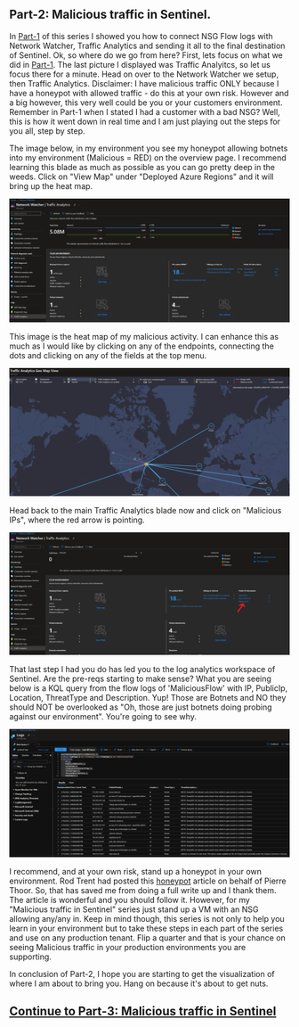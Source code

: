 ## Part-2: Malicious traffic in Sentinel. ## 

In [Part-1](https://github.com/Cyberlorians/Articles/blob/main/MaliciousActivityandSentinelP1.md) of this series I showed you how to connect NSG Flow logs with Network Watcher, Traffic Analytics and sending it all to the final destination of Sentinel. Ok, so where do we go from here? First, lets focus on what we did in [Part-1](https://github.com/Cyberlorians/Articles/blob/main/MaliciousActivityandSentinelP1.md). The last picture I displayed was Traffic Analyitcs, so let us focus there for a minute. Head on over to the Network Watcher we setup, then Traffic Analytics. Disclaimer: I have malicious traffic ONLY because I have a honeypot with allowed traffic - do this at your own risk. However and a big however, this very well could be you or your customers environment. Remember in Part-1 when I stated I had a customer with a bad NSG? Well, this is how it went down in real time and I am just playing out the steps for you all, step by step.

The image below, in my environment you see my honeypot allowing botnets into my environment (Malicious = RED) on the overview page. I recommend learning this blade as much as possible as you can go pretty deep in the weeds. Click on "View Map" under "Deployed Azure Regions" and it will bring up the heat map.
 
![](https://github.com/Cyberlorians/uploadedimages/blob/main/trafficanalyticsblade2.png)

This image is the heat map of my malicious activity. I can enhance this as much as I would like by clicking on any of the endpoints, connecting the dots and clicking on any of the fields at the top menu.  

![](https://github.com/Cyberlorians/uploadedimages/blob/main/trafficanalyticsheatmap.png) 

Head back to the main Traffic Analytics blade now and click on "Malicious IPs", where the red arrow is pointing.

![](https://github.com/Cyberlorians/uploadedimages/blob/main/trafficpublicipinfokql.png)

That last step I had you do has led you to the log analytics workspace of Sentinel.  Are the pre-reqs starting to make sense? What you are seeing below is a KQL query from the flow logs of 'MaliciousFlow' with IP, PublicIp, Location, ThreatType and Description. Yup! Those are Botnets and NO they should NOT be overlooked as "Oh, those are just botnets doing probing against our environment". You're going to see why.

![](https://github.com/Cyberlorians/uploadedimages/blob/main/networkwatcherquery.png)

I recommend, and at your own risk, stand up a honeypot in your own environment. Rod Trent had posted this [honeypot](https://thoor.tech/blog/rdp-honeypot-ms-sentinel-workbook/?WT.mc_id=modinfra-00000-rotrent) article on behalf of Pierre Thoor. So, that has saved me from doing a full write up and I thank them. The article is wonderful and you should follow it. However, for my "Malicious traffic in Sentinel" series just stand up a VM with an NSG allowing any/any in.  Keep in mind though, this series is not only to help you learn in your environment but to take these steps in each part of the series and use on any production tenant. Flip a quarter and that is your chance on seeing Malicious traffic in your production environments you are supporting.

In conclusion of Part-2, I hope you are starting to get the visualization of where I am about to bring you. Hang on because it's about to get nuts.

## [Continue to Part-3: Malicious traffic in Sentinel](https://github.com/Cyberlorians/Articles/blob/main/MaliciousActivityandSentinelP3.md) ##